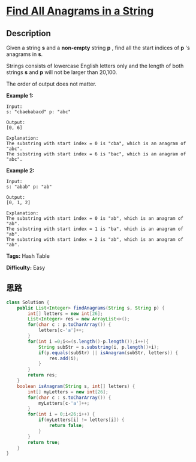 # [Find All Anagrams in a String][title]

## Description

Given a string **s** and a **non-empty** string **p** , find all the start
indices of **p** 's anagrams in **s**.

Strings consists of lowercase English letters only and the length of both
strings **s** and **p** will not be larger than 20,100.

The order of output does not matter.

**Example 1:**
            Input:    s: "cbaebabacd" p: "abc"        Output:    [0, 6]        Explanation:    The substring with start index = 0 is "cba", which is an anagram of "abc".    The substring with start index = 6 is "bac", which is an anagram of "abc".    

**Example 2:**
            Input:    s: "abab" p: "ab"        Output:    [0, 1, 2]        Explanation:    The substring with start index = 0 is "ab", which is an anagram of "ab".    The substring with start index = 1 is "ba", which is an anagram of "ab".    The substring with start index = 2 is "ab", which is an anagram of "ab".    


**Tags:** Hash Table

**Difficulty:** Easy

## 思路

``` java
class Solution {
    public List<Integer> findAnagrams(String s, String p) {
        int[] letters = new int[26];
        List<Integer> res = new ArrayList<>();
        for(char c : p.toCharArray()) {
            letters[c-'a']++;
        }
        for(int i =0;i<=(s.length()-p.length());i++){
            String subStr = s.substring(i, p.length()+i);
            if(p.equals(subStr) || isAnagram(subStr, letters)) {
                res.add(i);
            }
        }
        return res;
    }
    boolean isAnagram(String s, int[] letters) {
        int[] myLetters = new int[26];
        for(char c : s.toCharArray()) {
            myLetters[c-'a']++;
        }
        for(int i = 0;i<26;i++) {
            if(myLetters[i] != letters[i]) {
                return false;
            }
        }
        return true;
    }
}
```

[title]: https://leetcode.com/problems/find-all-anagrams-in-a-string
